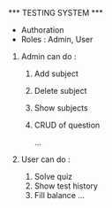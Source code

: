 *** TESTING SYSTEM ***

- Authoration
- Roles : Admin, User

1. Admin can do : 
    1. Add subject
    2. Delete subject
    2. Show subjects
    3. CRUD of question
    
       ...

2. User can do :
    1. Solve quiz
    2. Show test history
    3. Fill balance
       ...
